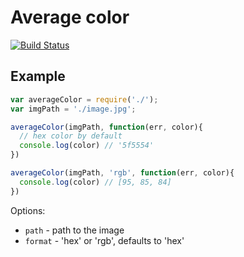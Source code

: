 # Average color

[![Build Status](https://travis-ci.org/costmkv/average-color.svg?branch=master)](https://travis-ci.org/costmkv/average-color)

## Example

```javascript
var averageColor = require('./');
var imgPath = './image.jpg';

averageColor(imgPath, function(err, color){
  // hex color by default
  console.log(color) // '5f5554'
})

averageColor(imgPath, 'rgb', function(err, color){
  console.log(color) // [95, 85, 84]
})
```

Options:

* `path` - path to the image
* `format` - 'hex' or 'rgb', defaults to 'hex'
